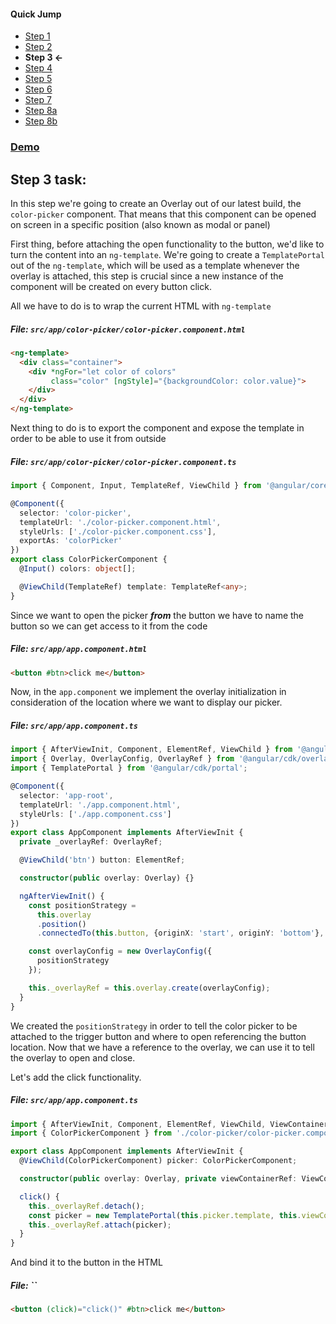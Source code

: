 #### Quick Jump ####
* [Step 1](./STEP_1.md)
* [Step 2](./STEP_2.md)
* **Step 3 <-**
* [Step 4](./STEP_4.md)
* [Step 5](./STEP_4.md)
* [Step 6](./STEP_6.md)
* [Step 7](./STEP_7.md)
* [Step 8a](./STEP_8a.md)
* [Step 8b](./STEP_8b.md)

### [Demo](https://stackblitz.com/github/EladBezalel/angular-cdk-workshop/tree/step-3)

## Step 3 task:

In this step we're going to create an Overlay out of our latest build, the `color-picker` component.
That means that this component can be opened on screen in a specific position (also known as modal or panel)

First thing, before attaching the open functionality to the button, we'd like to turn the content into an `ng-template`.
We're going to create a `TemplatePortal` out of the `ng-template`, which will be used as a template whenever the overlay is attached,
this step is crucial since a new instance of the component will be created on every button click.

All we have to do is to wrap the current HTML with `ng-template`

##### File: `src/app/color-picker/color-picker.component.html`

```html
<ng-template>
  <div class="container">
    <div *ngFor="let color of colors"
         class="color" [ngStyle]="{backgroundColor: color.value}">
    </div>
  </div>
</ng-template>
```

Next thing to do is to export the component and expose the template in order to be able to use it from outside

##### File: `src/app/color-picker/color-picker.component.ts`
```typescript
import { Component, Input, TemplateRef, ViewChild } from '@angular/core';

@Component({
  selector: 'color-picker',
  templateUrl: './color-picker.component.html',
  styleUrls: ['./color-picker.component.css'],
  exportAs: 'colorPicker'
})
export class ColorPickerComponent {
  @Input() colors: object[];

  @ViewChild(TemplateRef) template: TemplateRef<any>;
}
```

Since we want to open the picker _**from**_ the button we have to name the button so we can get access to it from the code

##### File: `src/app/app.component.html`

```html
<button #btn>click me</button>
```

Now, in the `app.component` we implement the overlay initialization in consideration of the location where we want to display our picker.

##### File: `src/app/app.component.ts`
```typescript
import { AfterViewInit, Component, ElementRef, ViewChild } from '@angular/core';
import { Overlay, OverlayConfig, OverlayRef } from '@angular/cdk/overlay';
import { TemplatePortal } from '@angular/cdk/portal';

@Component({
  selector: 'app-root',
  templateUrl: './app.component.html',
  styleUrls: ['./app.component.css']
})
export class AppComponent implements AfterViewInit {
  private _overlayRef: OverlayRef;

  @ViewChild('btn') button: ElementRef;

  constructor(public overlay: Overlay) {}

  ngAfterViewInit() {
    const positionStrategy =
      this.overlay
      .position()
      .connectedTo(this.button, {originX: 'start', originY: 'bottom'}, {overlayX: 'start', overlayY: 'top'});

    const overlayConfig = new OverlayConfig({
      positionStrategy
    });

    this._overlayRef = this.overlay.create(overlayConfig);
  }
}
```

We created the `positionStrategy` in order to tell the color picker to be attached to the trigger button and where to open referencing the button location.
Now that we have a reference to the overlay, we can use it to tell the overlay to open and close.

Let's add the click functionality.
##### File: `src/app/app.component.ts`
```typescript
import { AfterViewInit, Component, ElementRef, ViewChild, ViewContainerRef } from '@angular/core';
import { ColorPickerComponent } from './color-picker/color-picker.component';

export class AppComponent implements AfterViewInit {
  @ViewChild(ColorPickerComponent) picker: ColorPickerComponent;

  constructor(public overlay: Overlay, private viewContainerRef: ViewContainerRef) {}

  click() {
    this._overlayRef.detach();
    const picker = new TemplatePortal(this.picker.template, this.viewContainerRef);
    this._overlayRef.attach(picker);
  }
}
```

And bind it to the button in the HTML
##### File: ``
```html
<button (click)="click()" #btn>click me</button>
```
